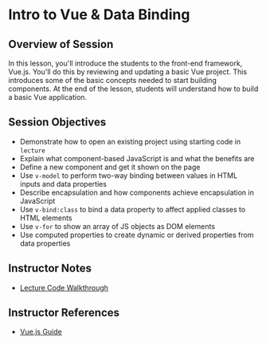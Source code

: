 # Intro to Vue & Data Binding

## Overview of Session

In this lesson, you'll introduce the students to the front-end framework, Vue.js. You'll do this by reviewing and updating a basic Vue project. This introduces some of the basic concepts needed to start building components. At the end of the lesson, students will understand how to build a basic Vue application.

## Session Objectives

- Demonstrate how to open an existing project using starting code in `lecture`
- Explain what component-based JavaScript is and what the benefits are
- Define a new component and get it shown on the page
- Use `v-model` to perform two-way binding between values in HTML inputs and data properties
- Describe encapsulation and how components achieve encapsulation in JavaScript
- Use `v-bind:class` to bind a data property to affect applied classes to HTML elements
- Use `v-for` to show an array of JS objects as DOM elements 
- Use computed properties to create dynamic or derived properties from data properties

## Instructor Notes

- [Lecture Code Walkthrough](lecture-code.md)

## Instructor References

- [Vue.js Guide](https://vuejs.org/guide/introduction.html)